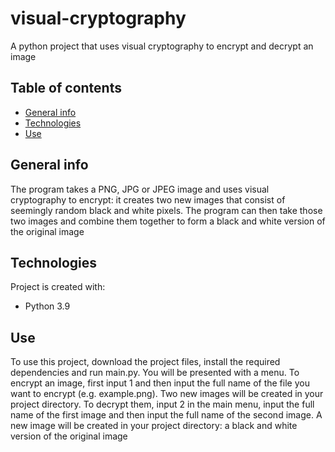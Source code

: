 # visual-cryptography
A python project that uses visual cryptography to encrypt and decrypt an image
## Table of contents
* [General info](#general-info)
* [Technologies](#technologies)
* [Use](#use)
## General info
The program takes a PNG, JPG or JPEG image and uses visual cryptography to encrypt: it creates two new images that consist of seemingly random black and white pixels. The program can then take those two images and combine them together to form a black and white version of the original image
## Technologies
Project is created with:
* Python 3.9
## Use
To use this project, download the project files, install the required dependencies and run main.py. You will be presented with a menu. To encrypt an image, first input 1 and then input the full name of the file you want to encrypt (e.g. example.png). Two new images will be created in your project directory. To decrypt them, input 2 in the main menu, input the full name of the first image and then input the full name of the second image. A new image will be created in your project directory: a black and white version of the original image 
